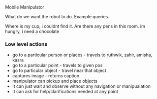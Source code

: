 Mobile Manipulator

What do we want the robot to do. Example queries.

Where is my cup, i couldnt find it.
Are there any pens in this room.
im hungry, i need a chocolate


### Low level actions

- go to a particular person or places - travels to ruthwik, zahir, amisha, kasra
- go to a particular point - travels to given pos
- go to particular object - travel near that object
- captures image - returns caption 
- manipulator can pickup and place objects
- It can just wait and observe without any navigation or manipualation
- It can ask for help/clarifications needed at any point